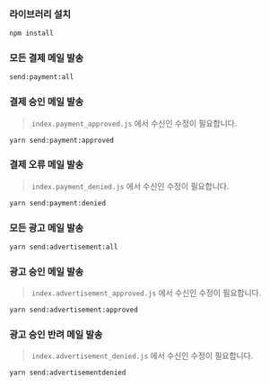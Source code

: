 ### 라이브러리 설치

```bash
npm install
```
### 모든 결제 메일 발송
```bash
send:payment:all
```
### 결제 승인 메일 발송
> `index.payment_approved.js` 에서 수신인 수정이 필요합니다.

```bash
yarn send:payment:approved
```

### 결제 오류 메일 발송
> `index.payment_denied.js` 에서 수신인 수정이 필요합니다.

```bash
yarn send:payment:denied
```

### 모든 광고 메일 발송
```bash
yarn send:advertisement:all
```

### 광고 승인 메일 발송
> `index.advertisement_approved.js` 에서 수신인 수정이 필요합니다.

```bash
yarn send:advertisement:approved
```
### 광고 승인 반려 메일 발송
> `index.advertisement_denied.js` 에서 수신인 수정이 필요합니다.

```bash
yarn send:advertisementdenied
```




